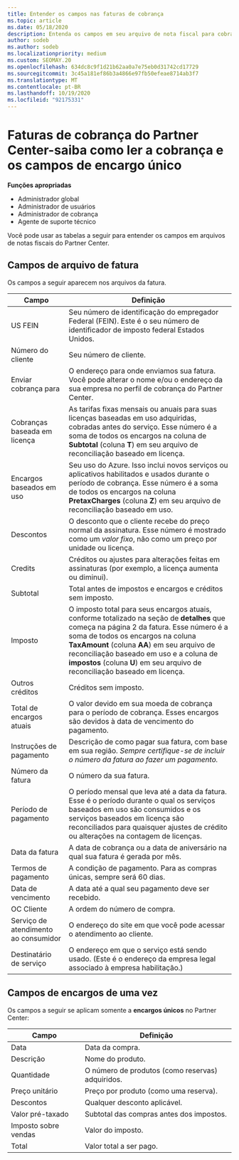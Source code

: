 ```yaml
---
title: Entender os campos nas faturas de cobrança
ms.topic: article
ms.date: 05/18/2020
description: Entenda os campos em seu arquivo de nota fiscal para cobrança do Partner Center. as informações incluem campos e definições para todos os campos de fatura e campos de cobrança única.
author: sodeb
ms.author: sodeb
ms.localizationpriority: medium
ms.custom: SEOMAY.20
ms.openlocfilehash: 634dc8c9f1d21b62aa0a7e75eb0d31742cd17729
ms.sourcegitcommit: 3c45a181ef86b3a4866e97fb50efeae8714ab3f7
ms.translationtype: MT
ms.contentlocale: pt-BR
ms.lasthandoff: 10/19/2020
ms.locfileid: "92175331"
---
```

# <a name="partner-center-billing-invoices---learn-how-to-read-the-billing-and-one-time-charge-fields"></a>Faturas de cobrança do Partner Center-saiba como ler a cobrança e os campos de encargo único

**Funções apropriadas**

- Administrador global
- Administrador de usuários
- Administrador de cobrança
- Agente de suporte técnico

Você pode usar as tabelas a seguir para entender os campos em arquivos de notas fiscais do Partner Center.

## <a name="invoice-file-fields"></a>Campos de arquivo de fatura

Os campos a seguir aparecem nos arquivos da fatura.

| Campo | Definição |
| ----- | ---------- |
| US FEIN | Seu número de identificação do empregador Federal (FEIN). Este é o seu número de identificador de imposto federal Estados Unidos. |
| Número do cliente | Seu número de cliente. |
| Enviar cobrança para | O endereço para onde enviamos sua fatura. Você pode alterar o nome e/ou o endereço da sua empresa no perfil de cobrança do Partner Center. |
| Cobranças baseada em licença | As tarifas fixas mensais ou anuais para suas licenças baseadas em uso adquiridas, cobradas antes do serviço. Esse número é a soma de todos os encargos na coluna de **Subtotal** (coluna **T**) em seu arquivo de reconciliação baseado em licença. |
| Encargos baseados em uso | Seu uso do Azure. Isso inclui novos serviços ou aplicativos habilitados e usados durante o período de cobrança. Esse número é a soma de todos os encargos na coluna **PretaxCharges** (coluna **Z**) em seu arquivo de reconciliação baseado em uso. |
| Descontos | O desconto que o cliente recebe do preço normal da assinatura. Esse número é mostrado como um *valor fixo*, não como um preço por unidade ou licença. |
| Credits | Créditos ou ajustes para alterações feitas em assinaturas (por exemplo, a licença aumenta ou diminui). |
| Subtotal | Total antes de impostos e encargos e créditos sem imposto. |
| Imposto | O imposto total para seus encargos atuais, conforme totalizado na seção de **detalhes** que começa na página 2 da fatura. Esse número é a soma de todos os encargos na coluna **TaxAmount** (coluna **AA**) em seu arquivo de reconciliação baseado em uso e a coluna de **impostos** (coluna **U**) em seu arquivo de reconciliação baseado em licença. |
| Outros créditos | Créditos sem imposto. |
| Total de encargos atuais | O valor devido em sua moeda de cobrança para o período de cobrança. Esses encargos são devidos à data de vencimento do pagamento. |
| Instruções de pagamento | Descrição de como pagar sua fatura, com base em sua região. *Sempre certifique-se de incluir o número da fatura ao fazer um pagamento.* |
| Número da fatura | O número da sua fatura. |
| Período de pagamento | O período mensal que leva até a data da fatura. Esse é o período durante o qual os serviços baseados em uso são consumidos e os serviços baseados em licença são reconciliados para quaisquer ajustes de crédito ou alterações na contagem de licenças. |
| Data da fatura | A data de cobrança ou a data de aniversário na qual sua fatura é gerada por mês. |
| Termos de pagamento | A condição de pagamento. Para as compras únicas, sempre será 60 dias. |
| Data de vencimento | A data até a qual seu pagamento deve ser recebido. |
| OC Cliente | A ordem do número de compra. |
| Serviço de atendimento ao consumidor | O endereço do site em que você pode acessar o atendimento ao cliente. |
| Destinatário de serviço | O endereço em que o serviço está sendo usado. (Este é o endereço da empresa legal associado à empresa habilitação.) |

## <a name="one-time-charges-fields"></a>Campos de encargos de uma vez

Os campos a seguir se aplicam somente a **encargos únicos** no Partner Center:

| Campo | Definição |
| ----- | ---------- |
| Data | Data da compra. |
| Descrição | Nome do produto. |
| Quantidade | O número de produtos (como reservas) adquiridos. |
| Preço unitário | Preço por produto (como uma reserva). |
| Descontos | Qualquer desconto aplicável. |
| Valor pré-taxado | Subtotal das compras antes dos impostos. |
| Imposto sobre vendas | Valor do imposto. |
| Total | Valor total a ser pago. |
